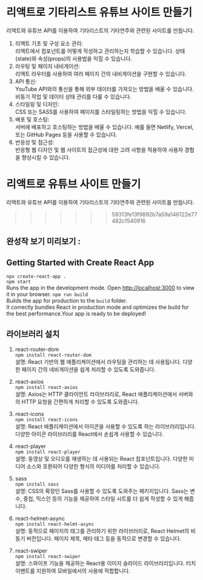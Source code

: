 # 리액트로 기타리스트 유튜브 사이트 만들기
리액트와 유튜브 API를 이용하여 기타리스트의 기타연주와 관련된 사이트를 만듭니다.      
1. 리액트 기초 및 구성 요소 관리:   
리액트에서 컴포넌트를 어떻게 작성하고 관리하는지 학습할 수 있습니다.
상태(state)와 속성(props)의 사용법을 익힐 수 있습니다.   
2. 라우팅 및 페이지 내비게이션:   
리액트 라우터를 사용하여 여러 페이지 간의 내비게이션을 구현할 수 있습니다.
3. API 통신:   
YouTube API와의 통신을 통해 외부 데이터를 가져오는 방법을 배울 수 있습니다.
비동기 작업 및 데이터 상태 관리를 다룰 수 있습니다.
4. 스타일링 및 디자인:   
CSS 또는 SASS를 사용하여 페이지를 스타일링하는 방법을 익힐 수 있습니다.   
5. 배포 및 호스팅:   
서버에 배포하고 호스팅하는 방법을 배울 수 있습니다. 예를 들면 Netlify, Vercel, 또는 GitHub Pages 등을 사용할 수 있습니다.   
6. 반응성 및 접근성:   
반응형 웹 디자인 및 웹 사이트의 접근성에 대한 고려 사항을 적용하여 사용자 경험을 향상시킬 수 있습니다.   

# 리액트로 유튜브 사이트 만들기
리액트와 유튜브 API를 이용하여 기타리스트의 기타연주와 관련된 사이트를 만듭니다.
>>>>>>> 59313fe13f9892b7a59a146122e77482c1540916

## 완성작 보기 미리보기 :

## Getting Started with Create React App
`npx create-react-app .`   
`npm start`   
Runs the app in the development mode.
Open [http://localhost:3000](http://localhost:3000) to view it in your browser.
`npm run build`   
Builds the app for production to the `build` folder.\
It correctly bundles React in production mode and optimizes the build for the best performance.Your app is ready to be deployed!
## 라이브러리 설치
1. react-router-dom   
`npm install react-router-dom`   
설명: React 기반의 웹 애플리케이션에서 라우팅을 관리하는 데 사용됩니다. 다양한 페이지 간의 네비게이션을 쉽게 처리할 수 있도록 도와줍니다.   
   
2. react-axios   
`npm install react-axios`   
설명: Axios는 HTTP 클라이언트 라이브러리로, React 애플리케이션에서 서버와의 HTTP 요청을 간편하게 처리할 수 있도록 도와줍니다.   
   
3. react-icons   
`npm install react-icons`   
설명: React 애플리케이션에서 아이콘을 사용할 수 있도록 하는 라이브러리입니다. 다양한 아이콘 라이브러리를 React에서 손쉽게 사용할 수 있습니다.   
   
4. react-player   
`npm install react-player`   
설명: 동영상 및 오디오를 재생하는 데 사용되는 React 컴포넌트입니다. 다양한 미디어 소스와 호환되어 다양한 형식의 미디어를 처리할 수 있습니다.   
   
5. sass   
`npm install sass`   
설명: CSS의 확장인 Sass를 사용할 수 있도록 도와주는 패키지입니다. Sass는 변수, 중첩, 믹스인 등의 기능을 제공하여 스타일 시트를 더 쉽게 작성할 수 있게 해줍니다.   
   
6. react-helmet-async   
`npm install react-helmt-async`   
설명: 동적으로 페이지의 <head> 태그를 관리하기 위한 라이브러리로, React Helmet의 비동기 버전입니다. 페이지 제목, 메타 태그 등을 동적으로 변경할 수 있습니다.   
   
7. react-swiper   
`npm install react-swiper`   
설명: 스와이프 기능을 제공하는 React용 이미지 슬라이드 라이브러리입니다. 터치 이벤트를 지원하여 모바일에서의 사용에 적합합니다.   
